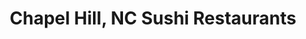 ---
layout: city
title: Chapel Hill, NC Sushi Restaurants
permalink: /north-carolina/chapel-hill/
stateAbbr: NC
stateName: North Carolina
cityName: Chapel Hill

---